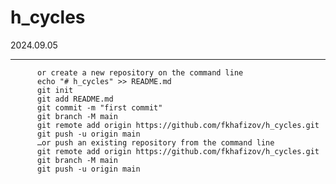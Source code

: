 # h_cycles

2024.09.05

---------

          or create a new repository on the command line
          echo "# h_cycles" >> README.md
          git init
          git add README.md
          git commit -m "first commit"
          git branch -M main
          git remote add origin https://github.com/fkhafizov/h_cycles.git
          git push -u origin main
          …or push an existing repository from the command line
          git remote add origin https://github.com/fkhafizov/h_cycles.git
          git branch -M main
          git push -u origin main
